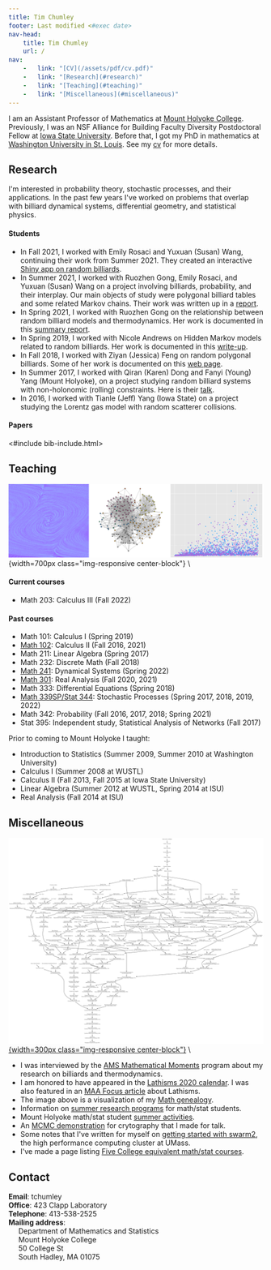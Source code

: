 ```yaml
---
title: Tim Chumley
footer: Last modified <#exec date>
nav-head: 
    title: Tim Chumley
    url: /
nav: 
	- 	link: "[CV](/assets/pdf/cv.pdf)"
	-	link: "[Research](#research)"
	-	link: "[Teaching](#teaching)"
	-	link: "[Miscellaneous](#miscellaneous)"
---
```


I am an Assistant Professor of Mathematics at [Mount Holyoke College][MHC].  Previously, I was an NSF Alliance for Building Faculty Diversity Postdoctoral Fellow at [Iowa State University][ISU].  Before that, I got my PhD in mathematics at [Washington University in St. Louis][WU]. See my [cv][] for more details.


## Research

I'm interested in probability theory, stochastic processes, and their applications.  In the past few years I've worked on problems that overlap with billiard dynamical systems, differential geometry, and statistical physics.    


#### Students

<!-- <img style="float: right;" src="assets/img/karen-young-me.jpg" width=125px class="img-responsive"> -->

-	In Fall 2021, I worked with Emily Rosaci and Yuxuan (Susan) Wang, continuing their work from Summer 2021. 
	They created an interactive [Shiny app on random billiards][].
-	In Summer 2021, I worked with Ruozhen Gong, Emily Rosaci, and Yuxuan (Susan) Wang on a 
	project involving billiards, probability, and their interplay.
	Our main objects of study were polygonal billiard tables and some related Markov chains. 
	Their work was written up in a [report][ESR].
-	In Spring 2021, I worked with Ruozhen Gong on the relationship between
random billiard models and thermodynamics. Her work is documented in this
[summary report][Ruozhen Gong].
-	In Spring 2019, I worked with Nicole Andrews on Hidden Markov models related to random billiards. Her work is documented in this [write-up][Nicole Andrews].
-	In Fall 2018, I worked with Ziyan (Jessica) Feng on random polygonal billiards. Some of her work is documented on this [web page][Jessica Feng web].
-	In Summer 2017, I worked with Qiran (Karen) Dong and Fanyi (Young) Yang (Mount Holyoke), on a project studying random billiard systems with non-holonomic (rolling) constraints.  Here is their [talk][Karen Young talk]. 
-	In 2016, I worked with Tianle (Jeff) Yang (Iowa State) on a project studying the Lorentz gas model with random scatterer collisions.

#### Papers

<#include bib-include.html>  

## Teaching

![](assets/img/courses.png){width=700px class="img-responsive center-block"} \

#### Current courses

- Math 203: Calculus III (Fall 2022)

#### Past courses

- Math 101: Calculus I (Spring 2019)
- [Math 102][]: Calculus II (Fall 2016, 2021)
- Math 211: Linear Algebra (Spring 2017)
- Math 232: Discrete Math (Fall 2018)
- [Math 241][]: Dynamical Systems (Spring 2022)
- [Math 301][]: Real Analysis (Fall 2020, 2021)
- Math 333: Differential Equations (Spring 2018)
- [Math 339SP/Stat 344][]: Stochastic Processes (Spring 2017, 2018, 2019, 2022)
- Math 342: Probability (Fall 2016, 2017, 2018; Spring 2021)
- Stat 395: Independent study, Statistical Analysis of Networks (Fall 2017)


Prior to coming to Mount Holyoke I taught:

- Introduction to Statistics (Summer 2009, Summer 2010 at Washington University)
- Calculus I (Summer 2008 at WUSTL)
- Calculus II (Fall 2013, Fall 2015 at Iowa State University)
- Linear Algebra (Summer 2012 at WUSTL, Spring 2014 at ISU)
- Real Analysis (Fall 2014 at ISU)  

## Miscellaneous 

[![](assets/img/chumley.png){width=300px class="img-responsive center-block"}](assets/img/chumley.png) \

-	I was interviewed by the [AMS Mathematical Moments][] program about my research
	on billiards and thermodynamics.
-	I am honored to have appeared in the [Lathisms 2020 calendar][]. I was also featured in an [MAA Focus article](http://digitaleditions.walsworthprintgroup.com/publication/?m=7656&i=677122&p=46) 
	about Lathisms.
-	The image above is a visualization of my [Math genealogy][].
-	Information on [summer research programs][] for math/stat students.
-	Mount Holyoke math/stat student [summer activities][].
-	An [MCMC demonstration](https://tchumley.shinyapps.io/cryptography/) for crytography that I made for talk.
-	Some notes that I've written for myself on [getting started with swarm2][], the high performance computing cluster at UMass.
-	I've made a page listing [Five College equivalent math/stat courses][].

## Contact

**Email**: tchumley   
**Office**: 423 Clapp Laboratory   
**Telephone**: 413-538-2525   
**Mailing address**:   
&nbsp;&nbsp;&nbsp;&nbsp;	Department of Mathematics and Statistics   
&nbsp;&nbsp;&nbsp;&nbsp;	Mount Holyoke College   
&nbsp;&nbsp;&nbsp;&nbsp;	50 College St   
&nbsp;&nbsp;&nbsp;&nbsp;	South Hadley, MA 01075   



[MHC]: https://www.mtholyoke.edu/acad/math
[Alliance]: https://www.math.ncsu.edu/alliance/
[ISU]: https://math.iastate.edu
[WU]: https://math.wustl.edu
[cv]: cv.pdf
[Math 101]: m101/
[Math 102]: m102/
[Math 211]: m211/
[Math 232]: m232/
[Math 241]: m241/
[Math 301]: m301/
[Math 333]: m333/
[Math 339SP/Stat 344]: m339sp/
[Math 342]: m342/
[Stat 395]: s395/
[Math genealogy]: https://www.genealogy.math.ndsu.nodak.edu/id.php?id=200961
[summer research programs]: misc/programs
[summer activities]: misc/summer-activities
[Ruozhen Gong]: assets/pdf/Independent_Study_Report_RuozhenGong.pdf
[ESR]: /pdf/Summer_2021_research_report.pdf
[Nicole Andrews]: assets/pdf/Nicole_Random_Billiards.pdf
[Jessica Feng web]: https://sites.google.com/mtholyoke.edu/tim-jessica-18-fall/
[Karen Young talk]: assets/pdf/karen-young-talk.pdf
[getting started with swarm2]: /misc/swarm2/
[Lathisms 2020 calendar]: https://www.lathisms.org/calendar-2020/tim-chumley
[Five College equivalent math/stat courses]: misc/course-equivalents
[Shiny app on random billiards]: https://olypys-yuxuan-wang.shinyapps.io/Billiards_Probability_and_their_Interplay/
[AMS Mathematical Moments]: https://www.ams.org/publicoutreach/mathmoments/mm160-billiards


